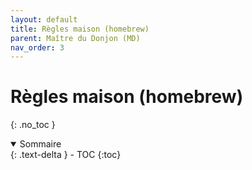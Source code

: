 ```yaml
---
layout: default
title: Règles maison (homebrew)
parent: Maître du Donjon (MD)
nav_order: 3
---
```



# Règles maison (homebrew)
{: .no_toc }


<details open markdown="block">
  <summary>
    Sommaire
  </summary>
  {: .text-delta }
- TOC
{:toc}
</details>

